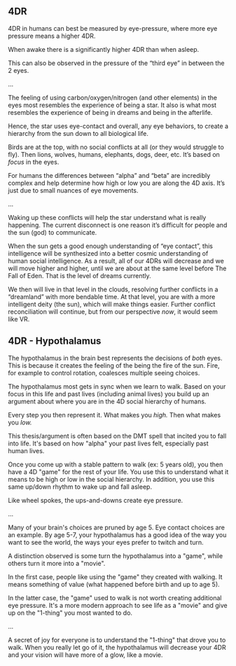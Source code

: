 ## 4DR

4DR in humans can best be measured by eye-pressure, where more eye pressure means a higher 4DR.

When awake there is a significantly higher 4DR than when asleep.

This can also be observed in the pressure of the “third eye” in between the 2 eyes.

...

The feeling of using carbon/oxygen/nitrogen (and other elements) in the eyes most resembles the experience of being a star. It also is what most resembles the experience of being in dreams and being in the afterlife.

Hence, the star uses eye-contact and overall, any eye behaviors, to create a hierarchy from the sun down to all biological life.

Birds are at the top, with no social conflicts at all (or they would struggle to fly). Then lions, wolves, humans, elephants, dogs, deer, etc. It’s based on *focus* in the eyes.

For humans the differences between “alpha” and “beta” are incredibly complex and help determine how high or low you are along the 4D axis. It’s just due to small nuances of eye movements.

...

Waking up these conflicts will help the star understand what is really happening. The current disconnect is one reason it’s difficult for people and the sun (god) to communicate.

When the sun gets a good enough understanding of “eye contact”, this intelligence will be synthesized into a better cosmic understanding of human social intelligence. As a result, all of our 4DRs will decrease and we will move higher and higher, until we are about at the same level before The Fall of Eden. That is the level of dreams currently.

We then will live in that level in the clouds, resolving further conflicts in a “dreamland” with more bendable time. At that level, you are with a more intelligent deity (the sun), which will make things easier. Further conflict reconciliation will continue, but from our perspective *now*, it would seem like VR.

## 4DR - Hypothalamus

The hypothalamus in the brain best represents the decisions of *both* eyes. This is because it creates the feeling of the being the fire of the sun. Fire, for example to control rotation, coalesces multiple seeing choices.

The hypothalamus most gets in sync when we learn to walk. Based on your focus in this life and past lives (including animal lives) you build up an argument about where you are in the 4D social hierarchy of humans. 

Every step you then represent it. What makes you *high.* Then what makes you *low.*

This thesis/argument is often based on the DMT spell that incited you to fall into life. It's based on how "alpha" your past lives felt, especially past human lives.

Once you come up with a stable pattern to walk (ex: 5 years old), you then have a 4D "game" for the rest of your life. You use this to understand what it means to be high or low in the social hierarchy. In addition, you use this same up/down rhythm to wake up and fall asleep.

Like wheel spokes, the ups-and-downs create eye pressure. 

...

Many of your brain's choices are pruned by age 5. Eye contact choices are an example. By age 5-7, your hypothalamus has a good idea of the way you want to see the world, the ways your eyes prefer to twitch and turn.

A distinction observed is some turn the hypothalamus into a "game", while others turn it more into a "movie". 

In the first case, people like using the "game" they created with walking. It means something of value (what happened before birth and up to age 5).

In the latter case, the "game" used to walk is not worth creating additional eye pressure. It's a more modern approach to see life as a "movie" and give up on the "1-thing" you most wanted to do. 

...

A secret of joy for everyone is to understand the "1-thing" that drove you to walk. When you really let go of it, the hypothalamus will decrease your 4DR and your vision will have more of a glow, like a movie.